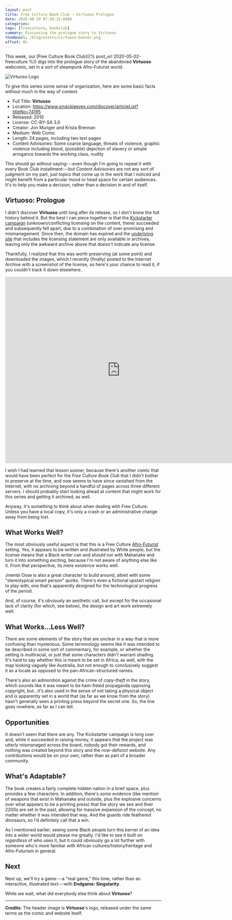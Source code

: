 ```yaml
---
layout: post
title: Free Culture Book Club — Virtuoso Prologue
date: 2020-08-29 07:28:12-0400
categories:
tags: [freeculture, bookclub]
summary: Discussing the prologue story to Virtuoso
thumbnail: /blog/assets/virtuoso-banner.png
offset: 0%
---
```


This week, our [Free Culture Book Club]({% post_url 2020-05-02-freeculture %}) digs into the prologue story of the abandoned **Virtuoso** webcomic, set in a sort of steampunk Afro-Futurist world.

![Virtuoso Logo](/blog/assets/virtuoso-banner.png "Virtuoso Logo")

To give this series some sense of organization, here are some basic facts without much in the way of context.

 * Full Title:  **Virtuoso**
 * Location:  <https://www.smackjeeves.com/discover/articleList?titleNo=74195>
 * Released:  2010
 * License:  CC-BY-SA 3.0
 * Creator:  Jon Munger and Krista Brennan
 * Medium:  Web Comic
 * Length:  24 pages, including two text pages
 * Content Advisories:  Some coarse language, threats of violence, graphic violence including blood, (possible) depiction of slavery or simple arrogance towards the working class, nudity

This should go without saying---even though I'm going to repeat it with every Book Club installment---but *Content Advisories* are not any sort of judgment on my part, just topics that come up in the work that I noticed and might benefit from a particular mood or head space for certain audiences.  It's to help you make a decision, rather than a decision in and of itself.

## Virtuoso:  Prologue

I didn't discover **Virtuoso** until long after its release, so I don't know the full history behind it.  But the best I can piece together is that the [Kickstarter campaign](https://www.kickstarter.com/projects/876624806/virtuoso-book-one) (unknown/conflicting licensing on the content, there) succeeded and subsequently fell apart, due to a combination of over-promising and mismanagement.  Since then, the domain has expired and the [underlying site](https://web.archive.org/web/20111127144126/http://virtuosocomic.smackjeeves.com/) that includes the licensing statement are only available in archives, leaving only the awkward archive above that doesn't indicate any license.

Thankfully, I realized that this was worth preserving (at some point) and downloaded the images, which I recently (finally) posted to the Internet Archive with a screenshot of the license, so here's your chance to read it, if you couldn't track it down elsewhere.

<iframe
  src="https://archive.org/embed/virtuoso-00-prologue"
  width="740"
  height="600"
  frameborder="0"
  webkitallowfullscreen="true"
  mozallowfullscreen="true"
  allowfullscreen
>
</iframe>

I wish I had learned that lesson sooner, because there's another comic that would have been perfect for the *Free Culture Book Club* that I didn't bother to preserve at the time, and now seems to have since vanished from the Internet, with no archiving beyond a handful of pages across three different servers.  I should probably start looking ahead at content that might work for this series and getting it archived, as well.

Anyway, it's something to think about when dealing with Free Culture:  Unless you have a local copy, it's only a crash or an administrative change away from being lost.

## What Works Well?

The most obviously useful aspect is that this is a Free Culture [Afro-Futurist](https://en.wikipedia.org/wiki/Afrofuturism) setting.  Yes, it appears to be written and illustrated by White people, but the license means that a Black writer can and *should* run with Mahanake and turn it into something exciting, because I'm not aware of anything else like it.  From that perspective, its mere *existence* works well.

Jnembi Osse is also a great character to build around, albeit with some "stereotypical smart person" quirks.  There's even a fictional upstart religion to play with, one that's apparently designed for the technological progress of the period.

And, of course, it's obviously an aesthetic call, but except for the occasional lack of clarity (for which, see below), the design and art work extremely well.

## What Works...Less Well?

There are some elements of the story that are unclear in a way that is more confusing than mysterious.  Some terminology seems like it was intended to be described in some sort of commentary, for example, or whether the setting is multiracial, or just that some characters didn't warrant shading.  It's hard to say whether this is meant to be set in Africa, as well, with the map looking vaguely like Australia, but not enough to conclusively suggest it as a locale as opposed to the pan-African-structured names.

There's also an admonition against the crime of *copy-theft* in the story, which sounds like it was meant to be ham-fisted propaganda opposing copyright, but...it's also used in the sense of not taking a physical object and is apparently set in a world that (as far as we know from the story) hasn't generally seen a printing press beyond the secret one.  So, the line goes nowhere, as far as I can tell.

## Opportunities

It doesn't seem that there are any.  The Kickstarter campaign is long over and, while it succeeded in raising money, it appears that the project was utterly mismanaged across the board, nobody got their rewards, and nothing was created beyond this story and the now-defunct website.  Any contributions would be on your own, rather than as part of a broader community.

## What's Adaptable?

The book creates a fairly complete hidden nation in a brief space, plus provides a few characters.  In addition, there's *some* evidence (like mention of weapons that exist in Mahanake and outside, plus the explosive concerns over what appears to be a printing press) that the story we see and their 2200s are set in the past, allowing for massive expansion of the concept, no matter whether it was intended that way.  And the guards ride feathered dinosaurs, so I'd definitely call that a win.

As I mentioned earlier, seeing some Black people turn this kernel of an idea into a wider world would please me greatly.  I'd like to see it built on *regardless* of who uses it, but it could obviously go a lot further with someone who's more familiar with African cultures/history/heritage and Afro-Futurism in general.

## Next

Next up, we'll try a game---a "real game," this time, rather than an interactive, illustrated text---with **Endgame: Singularity**.

While we wait, what did everybody else think about **Virtuoso**?

* * *

**Credits**:  The header image is **Virtuoso**'s logo, released under the same terms as the comic and website itself.
